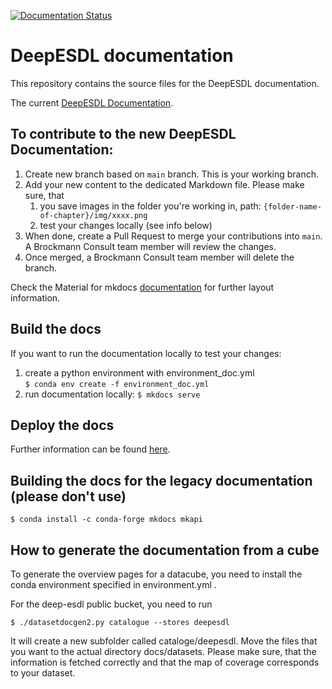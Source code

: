 [![Documentation Status](https://readthedocs.org/projects/deepesdl/badge/?version=latest)](https://deepesdl.readthedocs.io/en/latest/?badge=latest)

# DeepESDL documentation

This repository contains the source files for the DeepESDL documentation.

The current [DeepESDL Documentation](https://earthsystemdatalab.net/).

## To contribute to the new DeepESDL Documentation:
1. Create new branch based on `main` branch. This is your working branch.
2. Add your new content to the dedicated Markdown file. Please make sure, that
   1. you save images in the folder you're working in,
      path: `{folder-name-of-chapter}/img/xxxx.png`
   2. test your changes locally (see info below)
3. When done, create a Pull Request to merge your contributions into `main`. 
   A Brockmann Consult team member will review the changes.
4. Once merged, a Brockmann Consult team member will delete the branch.


Check the Material for mkdocs 
[documentation](https://squidfunk.github.io/mkdocs-material/setup/) for 
further layout information.



## Build the docs
If you want to run the documentation locally to test your changes:

1. create a python environment with environment_doc.yml   
   `$ conda env create -f environment_doc.yml`
2. run documentation locally: `$ mkdocs serve`


## Deploy the docs
Further information can be found [here](howtodeploy.md).


## Building the docs for the legacy documentation (please don't use)

    $ conda install -c conda-forge mkdocs mkapi

## How to generate the documentation from a cube

To generate the overview pages for a datacube, you need to install the 
conda environment specified in environment.yml .

For the deep-esdl public bucket, you need to run 

    $ ./datasetdocgen2.py catalogue --stores deepesdl

It will create a new subfolder called cataloge/deepesdl. Move the files 
that you want to the actual directory docs/datasets. Please make sure, that 
the information is fetched correctly and that the map of coverage 
corresponds to your dataset. 

